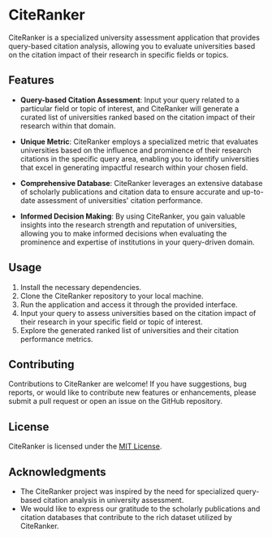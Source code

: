 # CiteRanker

CiteRanker is a specialized university assessment application that provides query-based citation analysis, allowing you to evaluate universities based on the citation impact of their research in specific fields or topics.

## Features

- **Query-based Citation Assessment**: Input your query related to a particular field or topic of interest, and CiteRanker will generate a curated list of universities ranked based on the citation impact of their research within that domain.

- **Unique Metric**: CiteRanker employs a specialized metric that evaluates universities based on the influence and prominence of their research citations in the specific query area, enabling you to identify universities that excel in generating impactful research within your chosen field.

- **Comprehensive Database**: CiteRanker leverages an extensive database of scholarly publications and citation data to ensure accurate and up-to-date assessment of universities' citation performance.

- **Informed Decision Making**: By using CiteRanker, you gain valuable insights into the research strength and reputation of universities, allowing you to make informed decisions when evaluating the prominence and expertise of institutions in your query-driven domain.

## Usage

1. Install the necessary dependencies.
2. Clone the CiteRanker repository to your local machine.
3. Run the application and access it through the provided interface.
4. Input your query to assess universities based on the citation impact of their research in your specific field or topic of interest.
5. Explore the generated ranked list of universities and their citation performance metrics.

## Contributing

Contributions to CiteRanker are welcome! If you have suggestions, bug reports, or would like to contribute new features or enhancements, please submit a pull request or open an issue on the GitHub repository.

## License

CiteRanker is licensed under the [MIT License](LICENSE).

## Acknowledgments

- The CiteRanker project was inspired by the need for specialized query-based citation analysis in university assessment.
- We would like to express our gratitude to the scholarly publications and citation databases that contribute to the rich dataset utilized by CiteRanker.

